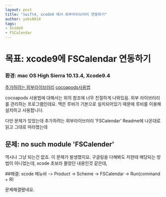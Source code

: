 ```yaml
---
layout: post
title: "swift4, xcode9 에서 외부라이브러리 연동하기"
author: yobs0814
tags:
- Xcode9
- FSCalendar
---
```


# 목표: xcode9에 FSCalendar 연동하기
### 환경: mac OS High Sierra 10.13.4, Xcode9.4

[추가하려는 외부라이브러리](https://github.com/WenchaoD/FSCalendar)
[cocoapods사용법](http://zeddios.tistory.com/25)

cocoapods 사용법에 대해서는 위의 참조에 너무 친절하게 나와있음.
외부 라이브러리를 관리하는 프로그램인데요. 맥은 루비가 기본으로 설치되어있기 때문에
루비를 이용해 설치하고 사용합니다.

다만 문제가 있었는데 추가하려는 외부라이브러리 'FSCalendar' Readme에 나온대로 읽고 그대로 따라했는데

## 문제: no such module 'FSCalender'

역시나 그냥 되는건 없죠. 이 문제가 발생했지요. 구글링을 다해봐도 저한테 해당되는 방법이 아니었는데,
xcode 초보라 몰랐던 내용인것 같은데,

##해결: xcode 메뉴바 -> Product -> Scheme -> FSCalendar -> Run(command + R)

문제해결됐네요.
